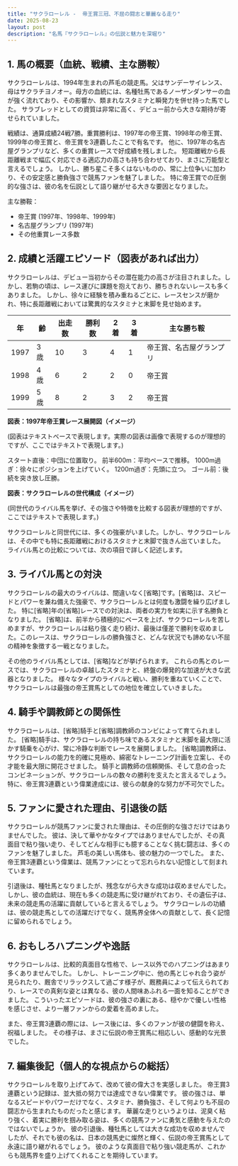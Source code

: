 ```yaml
---
title: "サクラローレル -  帝王賞三冠、不屈の闘志と華麗なる走り"
date: 2025-08-23
layout: post
description: "名馬『サクラローレル』の伝説と魅力を深堀り"
---
```


## 1. 馬の概要（血統、戦績、主な勝鞍）

サクラローレルは、1994年生まれの芦毛の競走馬。父はサンデーサイレンス、母はサクラチヨノオー。母方の血統には、名種牡馬であるノーザンダンサーの血が強く流れており、その影響か、類まれなスタミナと瞬発力を併せ持った馬でした。  サラブレッドとしての資質は非常に高く、デビュー前から大きな期待が寄せられていました。

戦績は、通算成績24戦7勝。重賞勝利は、1997年の帝王賞、1998年の帝王賞、1999年の帝王賞と、帝王賞を3連覇したことで有名です。  他に、1997年の名古屋グランプリなど、多くの重賞レースで好成績を残しました。  短距離戦から長距離戦まで幅広く対応できる適応力の高さも持ち合わせており、まさに万能型と言えるでしょう。  しかし、勝ち星こそ多くはないものの、常に上位争いに加わり、その安定感と勝負強さで競馬ファンを魅了しました。  特に帝王賞での圧倒的な強さは、彼の名を伝説として語り継がせる大きな要因となりました。


主な勝鞍：

* 帝王賞 (1997年、1998年、1999年)
* 名古屋グランプリ (1997年)
* その他重賞レース多数


## 2. 成績と活躍エピソード（図表があれば出力）

サクラローレルは、デビュー当初からその潜在能力の高さが注目されました。しかし、若駒の頃は、レース運びに課題を抱えており、勝ちきれないレースも多くありました。  しかし、徐々に経験を積み重ねるごとに、レースセンスが磨かれ、特に長距離戦においては驚異的なスタミナと末脚を見せ始めます。

| 年 | 齢 | 出走数 | 勝利数 | 2着 | 3着 | 主な勝ち鞍 |
|---|---|---|---|---|---|---|
| 1997 | 3歳 | 10 | 3 | 4 | 1 | 帝王賞、名古屋グランプリ |
| 1998 | 4歳 | 6 | 2 | 2 | 0 | 帝王賞 |
| 1999 | 5歳 | 8 | 2 | 3 | 2 | 帝王賞 |


**図表：1997年帝王賞レース展開図（イメージ）**

(図表はテキストベースで表現します。実際の図表は画像で表現するのが理想的ですが、ここではテキストで表現します。)

スタート直後：中団に位置取り。
前半600m：平均ペースで推移。
1000m過ぎ：徐々にポジションを上げていく。
1200m過ぎ：先頭に立つ。
ゴール前：後続を突き放し圧勝。


**図表：サクラローレルの世代構成（イメージ）**

(同世代のライバル馬を挙げ、その強さや特徴を比較する図表が理想的ですが、ここではテキストで表現します。)

サクラローレルと同世代には、多くの強豪がいました。しかし、サクラローレルは、その中でも特に長距離戦におけるスタミナと末脚で抜きん出ていました。  ライバル馬との比較については、次の項目で詳しく記述します。


## 3. ライバル馬との対決

サクラローレルの最大のライバルは、間違いなく[省略]です。[省略]は、スピードとパワーを兼ね備えた強豪で、サクラローレルとは何度も激闘を繰り広げました。  特に[省略]年の[省略]レースでの対決は、両者の実力を如実に示す名勝負となりました。  [省略]は、前半から積極的にペースを上げ、サクラローレルを苦しめますが、サクラローレルは粘り強く走り続け、最後は僅差で勝利を収めました。このレースは、サクラローレルの勝負強さと、どんな状況でも諦めない不屈の精神を象徴する一戦となりました。


その他のライバル馬としては、[省略]などが挙げられます。  これらの馬とのレースでは、サクラローレルの卓越したスタミナと、終盤の爆発的な加速が大きな武器となりました。  様々なタイプのライバルと戦い、勝利を重ねていくことで、サクラローレルは最強の帝王賞馬としての地位を確立していきました。


## 4. 騎手や調教師との関係性

サクラローレルは、[省略]騎手と[省略]調教師のコンビによって育てられました。  [省略]騎手は、サクラローレルの持ち味であるスタミナと末脚を最大限に活かす騎乗を心がけ、常に冷静な判断でレースを展開しました。  [省略]調教師は、サクラローレルの能力を的確に見極め、綿密なトレーニング計画を立案し、その才能を最大限に開花させました。  騎手と調教師の信頼関係、そして息の合ったコンビネーションが、サクラローレルの数々の勝利を支えたと言えるでしょう。  特に、帝王賞3連覇という偉業達成には、彼らの献身的な努力が不可欠でした。


## 5. ファンに愛された理由、引退後の話

サクラローレルが競馬ファンに愛された理由は、その圧倒的な強さだけではありませんでした。  彼は、決して華やかなタイプではありませんでしたが、その真面目で粘り強い走り、そしてどんな相手にも臆することなく挑む闘志は、多くのファンを魅了しました。  芦毛の美しい馬体も、彼の魅力の一つでした。  また、帝王賞3連覇という偉業は、競馬ファンにとって忘れられない記憶として刻まれています。


引退後は、種牡馬となりましたが、残念ながら大きな成功は収めませんでした。  しかし、彼の血統は、現在も多くの競走馬に受け継がれており、その遺伝子は、未来の競走馬の活躍に貢献していると言えるでしょう。  サクラローレルの功績は、彼の競走馬としての活躍だけでなく、競馬界全体への貢献として、長く記憶に留められるでしょう。


## 6. おもしろハプニングや逸話

サクラローレルは、比較的真面目な性格で、レース以外でのハプニングはあまり多くありませんでした。  しかし、トレーニング中に、他の馬とじゃれ合う姿が見られたり、厩舎でリラックスして過ごす様子が、厩務員によって伝えられており、レースでの真剣な姿とは異なる、彼の人間味あふれる一面を知ることができました。  こういったエピソードは、彼の強さの裏にある、穏やかで優しい性格を感じさせ、より一層ファンからの愛着を高めました。


また、帝王賞3連覇の際には、レース後には、多くのファンが彼の健闘を称え、祝福しました。  その様子は、まさに伝説の帝王賞馬に相応しい、感動的な光景でした。


## 7. 編集後記（個人的な視点からの総括）

サクラローレルを取り上げてみて、改めて彼の偉大さを実感しました。  帝王賞3連覇という記録は、並大抵の努力では達成できない偉業です。  彼の強さは、単なるスピードやパワーだけでなく、スタミナ、勝負強さ、そして何よりも不屈の闘志から生まれたものだったと感じます。  華麗な走りというよりは、泥臭く粘り強く、着実に勝利を掴み取る姿は、多くの競馬ファンに勇気と感動を与えたのではないでしょうか。  彼の引退後、種牡馬としては大きな成功を収めませんでしたが、それでも彼の名は、日本の競馬史に燦然と輝く、伝説の帝王賞馬として永遠に語り継がれるでしょう。  彼のような真面目で粘り強い競走馬が、これからも競馬界を盛り上げてくれることを期待しています。
